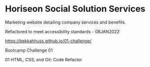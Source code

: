 # Horiseon Social Solution Services 

Marketing website detailing company services and benefits. 

Refactored to meet accessibility standards - 08JAN2022 

https://bekkahhuss.github.io/01-challenge/

Bootcamp Challenge 01 

01 HTML, CSS, and Git: Code Refactor



